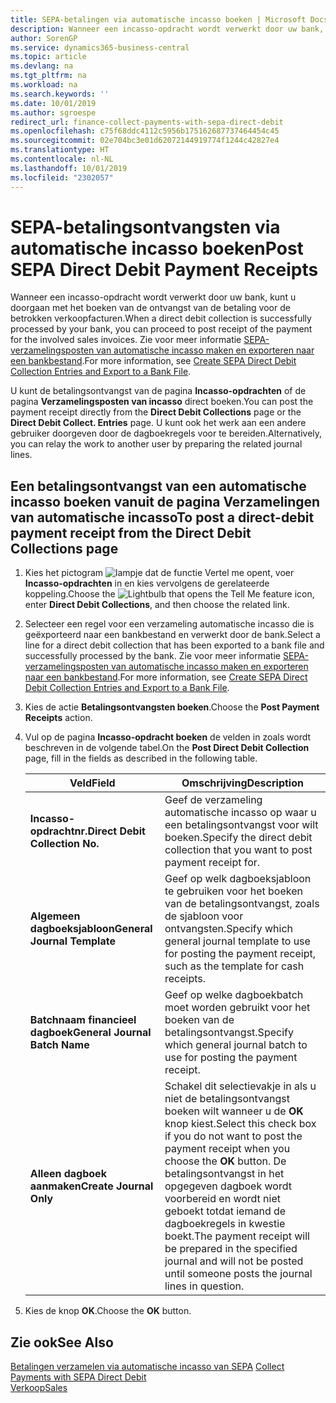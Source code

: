 ```yaml
---
title: SEPA-betalingen via automatische incasso boeken | Microsoft Docs
description: Wanneer een incasso-opdracht wordt verwerkt door uw bank, kunt u doorgaan met het boeken van de ontvangst van de betaling voor de betrokken verkoopfacturen.
author: SorenGP
ms.service: dynamics365-business-central
ms.topic: article
ms.devlang: na
ms.tgt_pltfrm: na
ms.workload: na
ms.search.keywords: ''
ms.date: 10/01/2019
ms.author: sgroespe
redirect_url: finance-collect-payments-with-sepa-direct-debit
ms.openlocfilehash: c75f68ddc4112c5956b175162687737464454c45
ms.sourcegitcommit: 02e704bc3e01d62072144919774f1244c42827e4
ms.translationtype: HT
ms.contentlocale: nl-NL
ms.lasthandoff: 10/01/2019
ms.locfileid: "2302057"
---
```

# <a name="post-sepa-direct-debit-payment-receipts"></a><span data-ttu-id="2863b-103">SEPA-betalingsontvangsten via automatische incasso boeken</span><span class="sxs-lookup"><span data-stu-id="2863b-103">Post SEPA Direct Debit Payment Receipts</span></span>
<span data-ttu-id="2863b-104">Wanneer een incasso-opdracht wordt verwerkt door uw bank, kunt u doorgaan met het boeken van de ontvangst van de betaling voor de betrokken verkoopfacturen.</span><span class="sxs-lookup"><span data-stu-id="2863b-104">When a direct debit collection is successfully processed by your bank, you can proceed to post receipt of the payment for the involved sales invoices.</span></span> <span data-ttu-id="2863b-105">Zie voor meer informatie [SEPA-verzamelingsposten van automatische incasso maken en exporteren naar een bankbestand](finance-how-create-sepa-direct-debit-collection-entries-export-bank-file.md).</span><span class="sxs-lookup"><span data-stu-id="2863b-105">For more information, see [Create SEPA Direct Debit Collection Entries and Export to a Bank File](finance-how-create-sepa-direct-debit-collection-entries-export-bank-file.md).</span></span>  

<span data-ttu-id="2863b-106">U kunt de betalingsontvangst van de pagina **Incasso-opdrachten** of de pagina **Verzamelingsposten van incasso** direct boeken.</span><span class="sxs-lookup"><span data-stu-id="2863b-106">You can post the payment receipt directly from the **Direct Debit Collections** page or the **Direct Debit Collect. Entries** page.</span></span> <span data-ttu-id="2863b-107">U kunt ook het werk aan een andere gebruiker doorgeven door de dagboekregels voor te bereiden.</span><span class="sxs-lookup"><span data-stu-id="2863b-107">Alternatively, you can relay the work to another user by preparing the related journal lines.</span></span>  

## <a name="to-post-a-direct-debit-payment-receipt-from-the-direct-debit-collections-page"></a><span data-ttu-id="2863b-108">Een betalingsontvangst van een automatische incasso boeken vanuit de pagina Verzamelingen van automatische incasso</span><span class="sxs-lookup"><span data-stu-id="2863b-108">To post a direct-debit payment receipt from the Direct Debit Collections page</span></span>  
1. <span data-ttu-id="2863b-109">Kies het pictogram ![lampje dat de functie Vertel me opent](media/ui-search/search_small.png "Vertel me wat u wilt doen"), voer **Incasso-opdrachten** in en kies vervolgens de gerelateerde koppeling.</span><span class="sxs-lookup"><span data-stu-id="2863b-109">Choose the ![Lightbulb that opens the Tell Me feature](media/ui-search/search_small.png "Tell me what you want to do") icon, enter **Direct Debit Collections**, and then choose the related link.</span></span>  
2. <span data-ttu-id="2863b-110">Selecteer een regel voor een verzameling automatische incasso die is geëxporteerd naar een bankbestand en verwerkt door de bank.</span><span class="sxs-lookup"><span data-stu-id="2863b-110">Select a line for a direct debit collection that has been exported to a bank file and successfully processed by the bank.</span></span> <span data-ttu-id="2863b-111">Zie voor meer informatie [SEPA-verzamelingsposten van automatische incasso maken en exporteren naar een bankbestand](finance-how-create-sepa-direct-debit-collection-entries-export-bank-file.md).</span><span class="sxs-lookup"><span data-stu-id="2863b-111">For more information, see [Create SEPA Direct Debit Collection Entries and Export to a Bank File](finance-how-create-sepa-direct-debit-collection-entries-export-bank-file.md).</span></span>  
3. <span data-ttu-id="2863b-112">Kies de actie **Betalingsontvangsten boeken**.</span><span class="sxs-lookup"><span data-stu-id="2863b-112">Choose the **Post Payment Receipts** action.</span></span>  
4. <span data-ttu-id="2863b-113">Vul op de pagina **Incasso-opdracht boeken** de velden in zoals wordt beschreven in de volgende tabel.</span><span class="sxs-lookup"><span data-stu-id="2863b-113">On the **Post Direct Debit Collection** page, fill in the fields as described in the following table.</span></span>  

    |<span data-ttu-id="2863b-114">Veld</span><span class="sxs-lookup"><span data-stu-id="2863b-114">Field</span></span>|<span data-ttu-id="2863b-115">Omschrijving</span><span class="sxs-lookup"><span data-stu-id="2863b-115">Description</span></span>|  
    |---------------------------------|---------------------------------------|  
    |<span data-ttu-id="2863b-116">**Incasso-opdrachtnr.**</span><span class="sxs-lookup"><span data-stu-id="2863b-116">**Direct Debit Collection No.**</span></span>|<span data-ttu-id="2863b-117">Geef de verzameling automatische incasso op waar u een betalingsontvangst voor wilt boeken.</span><span class="sxs-lookup"><span data-stu-id="2863b-117">Specify the direct debit collection that you want to post payment receipt for.</span></span>|  
    |<span data-ttu-id="2863b-118">**Algemeen dagboeksjabloon**</span><span class="sxs-lookup"><span data-stu-id="2863b-118">**General Journal Template**</span></span>|<span data-ttu-id="2863b-119">Geef op welk dagboeksjabloon te gebruiken voor het boeken van de betalingsontvangst, zoals de sjabloon voor ontvangsten.</span><span class="sxs-lookup"><span data-stu-id="2863b-119">Specify which general journal template to use for posting the payment receipt, such as the template for cash receipts.</span></span>|  
    |<span data-ttu-id="2863b-120">**Batchnaam financieel dagboek**</span><span class="sxs-lookup"><span data-stu-id="2863b-120">**General Journal Batch Name**</span></span>|<span data-ttu-id="2863b-121">Geef op welke dagboekbatch moet worden gebruikt voor het boeken van de betalingsontvangst.</span><span class="sxs-lookup"><span data-stu-id="2863b-121">Specify which general journal batch to use for posting the payment receipt.</span></span>|  
    |<span data-ttu-id="2863b-122">**Alleen dagboek aanmaken**</span><span class="sxs-lookup"><span data-stu-id="2863b-122">**Create Journal Only**</span></span>|<span data-ttu-id="2863b-123">Schakel dit selectievakje in als u niet de betalingsontvangst boeken wilt wanneer u de **OK** knop kiest.</span><span class="sxs-lookup"><span data-stu-id="2863b-123">Select this check box if you do not want to post the payment receipt when you choose the **OK** button.</span></span> <span data-ttu-id="2863b-124">De betalingsontvangst in het opgegeven dagboek wordt voorbereid en wordt niet geboekt totdat iemand de dagboekregels in kwestie boekt.</span><span class="sxs-lookup"><span data-stu-id="2863b-124">The payment receipt will be prepared in the specified journal and will not be posted until someone posts the journal lines in question.</span></span>|  

5. <span data-ttu-id="2863b-125">Kies de knop **OK**.</span><span class="sxs-lookup"><span data-stu-id="2863b-125">Choose the **OK** button.</span></span>  

## <a name="see-also"></a><span data-ttu-id="2863b-126">Zie ook</span><span class="sxs-lookup"><span data-stu-id="2863b-126">See Also</span></span>  
 <span data-ttu-id="2863b-127">[Betalingen verzamelen via automatische incasso van SEPA](finance-collect-payments-with-sepa-direct-debit.md) </span><span class="sxs-lookup"><span data-stu-id="2863b-127">[Collect Payments with SEPA Direct Debit](finance-collect-payments-with-sepa-direct-debit.md) </span></span>  
 [<span data-ttu-id="2863b-128">Verkoop</span><span class="sxs-lookup"><span data-stu-id="2863b-128">Sales</span></span>](sales-manage-sales.md)
